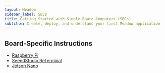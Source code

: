 ```yaml
---
layout: Meadow
sidebar_label: SBCs
title: Getting Started with Single-Board-Computers (SBCs)
subtitle: Create, deploy, and understand your first Meadow application.
---
```


## Board-Specific Instructions

* [Raspberry Pi](RaspberryPi/)
* [SeeedStudio ReTerminal](SeeedStudio_ReTerminal/)
* [Jetson Nano](Jetson_Nano/)

